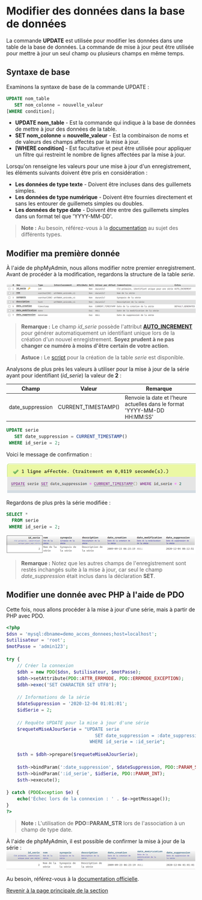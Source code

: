 # Modifier des données dans la base de données

La commande __UPDATE__ est utilisée pour modifier les données dans une table de la base de données. La commande de mise à jour peut être utilisée pour mettre à jour un seul champ ou plusieurs champs en même temps.

## Syntaxe de base

Examinons la syntaxe de base de la commande UPDATE :

```sql
UPDATE nom_table
   SET nom_colonne = nouvelle_valeur
[WHERE condition];
```

- __UPDATE nom_table__ - Est la commande qui indique à la base de données de mettre à jour des données de la table.
- __SET nom_colonne = nouvelle\_valeur__ - Est la combinaison de noms et de valeurs des champs affectés par la mise à jour.
- __[WHERE condition]__ - Est facultative et peut être utilisée pour appliquer un filtre qui restreint le nombre de lignes affectées par la mise à jour.

Lorsqu'on renseigne les valeurs pour une mise à jour d'un enregistrement, les éléments suivants doivent être pris en considération :

- __Les données de type texte__ - Doivent être incluses dans des guillemets simples.
- __Les données de type numérique__ - Doivent être fournies directement et sans les entourer de guillemets simples ou doubles.
- __Les données de type date__ - Doivent être entre des guillemets simples dans un format tel que 'YYYY-MM-DD'.

>**Note :** Au besoin, référez-vous à la [documentation](https://dev.mysql.com/doc/refman/8.0/en/data-types.html) au sujet des différents types.

## Modifier ma première donnée

À l'aide de phpMyAdmin, nous allons modifier notre premier enregistrement. Avant de procéder à la modification, regardons la structure de la table _serie_.

![Structure de la table série.](../images/structure-table-serie.PNG)

>**Remarque :** Le champ _id\_serie_ possède l'attribut __[AUTO_INCREMENT](https://dev.mysql.com/doc/refman/8.0/en/example-auto-increment.html)__ pour générer automatiquement un identifiant unique lors de la création d'un nouvel enregistrement. __Soyez prudent à ne pas changer ce numéro à moins d'être certain de votre action__.

>**Astuce :** Le [script](../src/exemple-interaction-bd/creation-table-serie.sql) pour la création de la table _serie_ est disponible.

Analysons de plus près les valeurs à utiliser pour la mise à jour de la série ayant pour identifiant (_id\_serie_) la valeur de __2__ :

| Champ | Valeur | Remarque |
|---|---|---|
| date\_suppression | CURRENT\_TIMESTAMP() | Renvoie la date et l’heure actuelles dans le format 'YYYY-MM-DD HH:MM:SS' |

```sql
UPDATE serie
   SET date_suppression = CURRENT_TIMESTAMP()
 WHERE id_serie = 2;
```

Voici le message de confirmation :

![Message de confirmation suite à la mise à jour de la série.](../images/message-confirmation-update-phpmyadmin.PNG)

Regardons de plus près la série modifiée :

```sql
SELECT *
  FROM serie
 WHERE id_serie = 2;
```

![Valeur de la série suite à la mise à jour.](../images/valeur-serie-apres-update.PNG)

>**Remarque :** Notez que les autres champs de l'enregistrement sont restés inchangés suite à la mise à jour, car seul le champ _date\_suppression_ était inclus dans la déclaration __SET__.

## Modifier une donnée avec PHP à l'aide de PDO

Cette fois, nous allons procéder à la mise à jour d'une série, mais à partir de PHP avec PDO.

```php
<?php
$dsn = 'mysql:dbname=demo_acces_donnees;host=localhost';
$utilisateur = 'root';
$motPasse = 'admin123';

try {
    // Créer la connexion
    $dbh = new PDO($dsn, $utilisateur, $motPasse);
    $dbh->setAttribute(PDO::ATTR_ERRMODE, PDO::ERRMODE_EXCEPTION);
    $dbh->exec('SET CHARACTER SET UTF8');

    // Informations de la série
    $dateSuppression = '2020-12-04 01:01:01';
    $idSerie = 2;

    // Requête UPDATE pour la mise à jour d'une série
    $requeteMiseAJourSerie = "UPDATE serie
                                 SET date_suppression = :date_suppression
                               WHERE id_serie = :id_serie";

    $sth = $dbh->prepare($requeteMiseAJourSerie);

    $sth->bindParam(':date_suppression', $dateSuppression, PDO::PARAM_STR);
    $sth->bindParam(':id_serie', $idSerie, PDO::PARAM_INT);
    $sth->execute();

} catch (PDOException $e) {
    echo('Échec lors de la connexion : ' . $e->getMessage());
}
?>
```

>**Note :** L'utilisation de __PDO::PARAM_STR__ lors de l'association à un champ de type date.

À l'aide de phpMyAdmin, il est possible de confirmer la mise à jour de la série :
![Affichage de la série modifiée.](../images/serie-apres-update-php.PNG)

Au besoin, référez-vous à la [documentation officielle](https://dev.mysql.com/doc/refman/8.0/en/update.html).

[Revenir à la page principale de la section](README.md)
